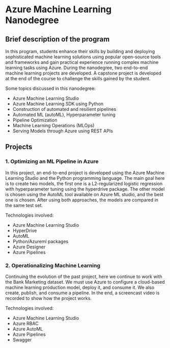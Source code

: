 # Azure Machine Learning Nanodegree 

## Brief description of the program

In this program, students enhance their skills by building and deploying sophisticated machine learning solutions using popular open-source tools and frameworks and gain practical experience running complex machine learning tasks using Azure. During the nanodegree, two end-to-end machine learning projects are developed. A capstone project is developed at the end of the course to challenge the skills gained by the student.

Some topics discussed in this nanodegree:

* Azure Machine Learning Studio
* Azure Machine Learning SDK using Python
* Construction of automated and resilient pipelines
* Automated ML (autoML), Hyperparameter tuning
* Pipeline Optimization
* Machine Learning Operations (MLOps)
* Serving Models through Azure using REST APIs


## Projects

### 1. Optimizing an ML Pipeline in Azure

In this project, an end-to-end project is developed using the Azure Machine Learning Studio and the Python programming language. The main goal here is to create two models, the first one is a L2-regularized logistic regression with hyperparameter tuning using the hyperdrive package. The other model is chosen using the AutoML tool available on Azure ML studio, and the best one is chosen. After using both approaches, the models are compared in the same test set. 

Technologies involved:
* Azure Machine Learning Studio
* HyperDrive
* AutoML
* Python/Azureml packages
* Azure Designer
* Azure Pipelines

### 2. Operationalizing Machine Learning

Continuing the evolution of the past project, here we continue to work with the Bank Marketing dataset. We must use Azure to configure a cloud-based machine learning production model, deploy it, and consume it. We also create, publish, and consume a pipeline. In the end, a screencast video is recorded to show how the project works.

Technologies involved:

* Azure Machine Learning Studio
* Azure RBAC
* Azure AutoML
* Azure Pipelines
* Swagger
